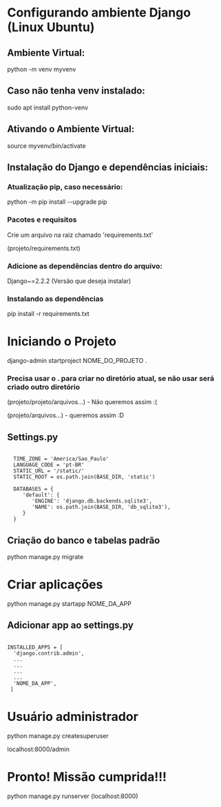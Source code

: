 # Configurando ambiente Django (Linux Ubuntu)

## Ambiente Virtual:
python -m venv myvenv

## Caso não tenha venv instalado:
sudo apt install python-venv

## Ativando o Ambiente Virtual:
source myvenv/bin/activate

## Instalação do Django e dependências iniciais:

### Atualização pip, caso necessário:
python -m pip install --upgrade pip

### Pacotes e requisitos
Crie um arquivo na raiz chamado 'requirements.txt'

(projeto/requirements.txt)

### Adicione as dependências dentro do arquivo:
Django~=2.2.2 (Versão que deseja instalar)

### Instalando as dependências
pip install -r requirements.txt

# Iniciando o Projeto
django-admin startproject NOME_DO_PROJETO .

### Precisa usar o . para criar no diretório atual, se não usar será criado outro diretório
(projeto/projeto/arquivos...) - Não queremos assim :(

(projeto/arquivos...) - queremos assim :D

## Settings.py
<pre><code>
  TIME_ZONE = 'America/Sao_Paulo'
  LANGUAGE_CODE = 'pt-BR'
  STATIC_URL = '/static/'
  STATIC_ROOT = os.path.join(BASE_DIR, 'static')

  DATABASES = {
     'default': {
        'ENGINE': 'django.db.backends.sqlite3',
        'NAME': os.path.join(BASE_DIR, 'db_sqlite3'),
     }
  }
</code></pre>

## Criação do banco e tabelas padrão
python manage.py migrate

# Criar aplicações

python manage.py startapp NOME_DA_APP

## Adicionar app ao settings.py
<pre><code>
INSTALLED_APPS = [
  'django.contrib.admin',
  ...
  ...
  ...
  ...
  'NOME_DA_APP',
 ]
</code></pre>

# Usuário administrador
python manage.py createsuperuser

localhost:8000/admin

# Pronto! Missão cumprida!!!

python manage.py runserver (localhost:8000)
